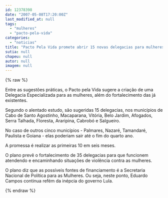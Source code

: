 ```yaml
---
id: 12378398
date: "2007-05-08T17:20:00Z"
last_modified_at: null
tags:
  - "mulheres"
  - "pacto-pela-vida"
categories:
  - "noticias"
title: "Pacto Pela Vida promete abrir 15 novas delegacias para mulheres"
sutia: null
chapeu: null
autor: null
imagem: null
---
```

{% raw %}
<p><p><font face=\"&quot;Verdana&quot;\">Entre as sugest&otilde;es pr&aacute;ticas, o Pacto pela Vida sugere a cria&ccedil;&atilde;o de uma Delegacia Especializada para as mulheres, al&eacute;m do fortalecimento das j&aacute; existentes.</font></p></p>
<p><p><font face=\"&quot;Verdana&quot;\">Segundo o alentado estudo, s&atilde;o sugeridas 15 delegacias, nos munic&iacute;pios de Cabo de Santo Agostinho, Macaparana, Vit&oacute;ria, Belo Jardim, Afogados, Serra Talhada, Floresta, Araripina, Cabrob&oacute; e Salgueiro.</font></p></p>
<p><p><font face=\"&quot;Verdana&quot;\">No caso de outros cinco munic&iacute;pios - Palmares, Nazar&eacute;, Tamandar&eacute;, Paulista e Goiana - elas poderiam sair at&eacute; o fim do quarto ano.</font></p></p>
<p><p><font face=\"&quot;Verdana&quot;\">A promessa &eacute; realizar as primeiras 10 em seis meses.</font></p></p>
<p><p><font face=\"&quot;Verdana&quot;\">O plano prev&ecirc; o fortalecimento de 35 delegacias para que funcionem atendendo e encaminhando situa&ccedil;&otilde;es de viol&ecirc;ncia contra as mulheres.</font></p></p>
<p><p><font face=\"&quot;Verdana&quot;\">O plano diz que as poss&iacute;veis fontes de financiamento &eacute; a Secretaria Nacional de Pol&iacute;tica para as Mulheres. Ou seja, neste ponto, Eduardo Campos continua ref&eacute;m da in&eacute;pcia do governo Lula.</font></p> </p>
{% endraw %}